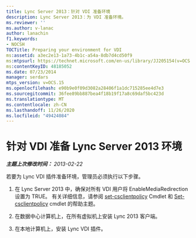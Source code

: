 ```yaml
---
title: Lync Server 2013：针对 VDI 准备环境
description: Lync Server 2013：为 VDI 准备环境。
ms.reviewer: ''
ms.author: v-lanac
author: lanachin
f1.keywords:
- NOCSH
TOCTitle: Preparing your environment for VDI
ms:assetid: a3ec2e13-1a73-4b1c-a54a-8db7d4cd50f9
ms:mtpsurl: https://technet.microsoft.com/en-us/library/JJ205154(v=OCS.15)
ms:contentKeyID: 48185052
ms.date: 07/23/2014
manager: serdars
mtps_version: v=OCS.15
ms.openlocfilehash: e90b9e0f09d3082a28406f1a1dc715285ee4d7e3
ms.sourcegitcommit: 36fee89bb887bea4f18b19f17a8c69daf5bc423d
ms.translationtype: MT
ms.contentlocale: zh-CN
ms.lasthandoff: 11/26/2020
ms.locfileid: "49424084"
---
```

# <a name="preparing-your-lync-server-2013-environment-for-vdi"></a>针对 VDI 准备 Lync Server 2013 环境

<div data-xmlns="http://www.w3.org/1999/xhtml">

<div class="topic" data-xmlns="http://www.w3.org/1999/xhtml" data-msxsl="urn:schemas-microsoft-com:xslt" data-cs="https://msdn.microsoft.com/">

<div data-asp="https://msdn2.microsoft.com/asp">



</div>

<div id="mainSection">

<div id="mainBody">

<span> </span>

_**主题上次修改时间：** 2013-02-22_

若要为 Lync VDI 插件准备环境，管理员必须执行以下步骤。

1.  在 Lync Server 2013 中，确保对所有 VDI 用户将 EnableMediaRedirection 设置为 TRUE。 有关详细信息，请参阅 [set-csclientpolicy](https://docs.microsoft.com/powershell/module/skype/New-CsClientPolicy) Cmdlet 和 [Set-csclientpolicy](https://docs.microsoft.com/powershell/module/skype/Set-CsClientPolicy) cmdlet 的帮助主题。

2.  在数据中心计算机上，在所有虚拟机上安装 Lync 2013 客户端。

3.  在本地计算机上，安装 Lync VDI 插件。

</div>

<span> </span>

</div>

</div>

</div>


